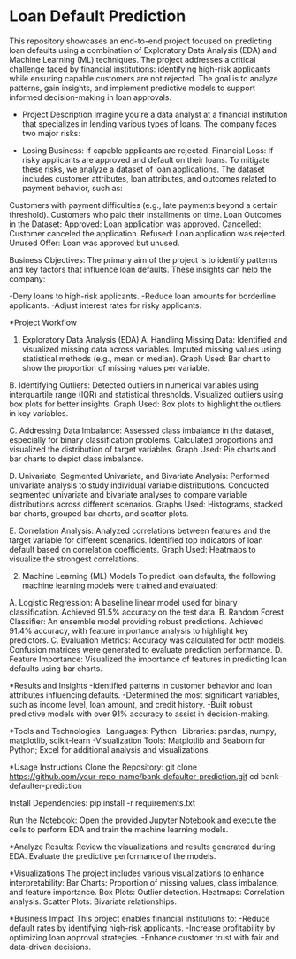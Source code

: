 # Loan Default Prediction
This repository showcases an end-to-end project focused on predicting loan defaults using a combination of Exploratory Data Analysis (EDA) and Machine Learning (ML) techniques. The project addresses a critical challenge faced by financial institutions: identifying high-risk applicants while ensuring capable customers are not rejected. The goal is to analyze patterns, gain insights, and implement predictive models to support informed decision-making in loan approvals.

* Project Description
Imagine you're a data analyst at a financial institution that specializes in lending various types of loans. The company faces two major risks:

* Losing Business: If capable applicants are rejected.
Financial Loss: If risky applicants are approved and default on their loans.
To mitigate these risks, we analyze a dataset of loan applications. The dataset includes customer attributes, loan attributes, and outcomes related to payment behavior, such as:

Customers with payment difficulties (e.g., late payments beyond a certain threshold).
Customers who paid their installments on time.
Loan Outcomes in the Dataset:
Approved: Loan application was approved.
Cancelled: Customer canceled the application.
Refused: Loan application was rejected.
Unused Offer: Loan was approved but unused.

Business Objectives:
The primary aim of the project is to identify patterns and key factors that influence loan defaults. These insights can help the company:

-Deny loans to high-risk applicants.
-Reduce loan amounts for borderline applicants.
-Adjust interest rates for risky applicants.

*Project Workflow
1. Exploratory Data Analysis (EDA)
A. Handling Missing Data:
Identified and visualized missing data across variables.
Imputed missing values using statistical methods (e.g., mean or median).
Graph Used: Bar chart to show the proportion of missing values per variable.

B. Identifying Outliers:
Detected outliers in numerical variables using interquartile range (IQR) and statistical thresholds.
Visualized outliers using box plots for better insights.
Graph Used: Box plots to highlight the outliers in key variables.

C. Addressing Data Imbalance:
Assessed class imbalance in the dataset, especially for binary classification problems.
Calculated proportions and visualized the distribution of target variables.
Graph Used: Pie charts and bar charts to depict class imbalance.

D. Univariate, Segmented Univariate, and Bivariate Analysis:
Performed univariate analysis to study individual variable distributions.
Conducted segmented univariate and bivariate analyses to compare variable distributions across different scenarios.
Graphs Used: Histograms, stacked bar charts, grouped bar charts, and scatter plots.

E. Correlation Analysis:
Analyzed correlations between features and the target variable for different scenarios.
Identified top indicators of loan default based on correlation coefficients.
Graph Used: Heatmaps to visualize the strongest correlations.

2. Machine Learning (ML) Models
To predict loan defaults, the following machine learning models were trained and evaluated:

A. Logistic Regression:
A baseline linear model used for binary classification.
Achieved 91.5% accuracy on the test data.
B. Random Forest Classifier:
An ensemble model providing robust predictions.
Achieved 91.4% accuracy, with feature importance analysis to highlight key predictors.
C. Evaluation Metrics:
Accuracy was calculated for both models.
Confusion matrices were generated to evaluate prediction performance.
D. Feature Importance:
Visualized the importance of features in predicting loan defaults using bar charts.

*Results and Insights
-Identified patterns in customer behavior and loan attributes influencing defaults.
-Determined the most significant variables, such as income level, loan amount, and credit history.
-Built robust predictive models with over 91% accuracy to assist in decision-making.

*Tools and Technologies
-Languages: Python
-Libraries: pandas, numpy, matplotlib, scikit-learn
-Visualization Tools: Matplotlib and Seaborn for Python; Excel for additional analysis and visualizations.

*Usage Instructions
Clone the Repository:
git clone https://github.com/your-repo-name/bank-defaulter-prediction.git
cd bank-defaulter-prediction

Install Dependencies:
pip install -r requirements.txt

Run the Notebook:
Open the provided Jupyter Notebook and execute the cells to perform EDA and train the machine learning models.

*Analyze Results:
Review the visualizations and results generated during EDA.
Evaluate the predictive performance of the models.

*Visualizations
The project includes various visualizations to enhance interpretability:
Bar Charts: Proportion of missing values, class imbalance, and feature importance.
Box Plots: Outlier detection.
Heatmaps: Correlation analysis.
Scatter Plots: Bivariate relationships.

*Business Impact
This project enables financial institutions to:
-Reduce default rates by identifying high-risk applicants.
-Increase profitability by optimizing loan approval strategies.
-Enhance customer trust with fair and data-driven decisions.
